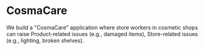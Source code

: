 # CosmaCare
We build a "CosmaCare" application where store workers in cosmetic shops can raise Product-related issues (e.g., damaged items), Store-related issues (e.g., lighting, broken shelves).
